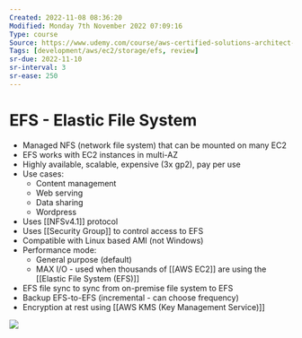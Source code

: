 ```yaml
---
Created: 2022-11-08 08:36:20
Modified: Monday 7th November 2022 07:09:16
Type: course
Source: https://www.udemy.com/course/aws-certified-solutions-architect-associate-saa-c01/?xref=E0Aed11STH4LPUQvCz0GJFABTmM=
Tags: [development/aws/ec2/storage/efs, review]
sr-due: 2022-11-10
sr-interval: 3
sr-ease: 250
---
```


# EFS - Elastic File System

- Managed NFS (network file system) that can be mounted on many EC2
- EFS works with EC2 instances in multi-AZ
- Highly available, scalable, expensive (3x gp2), pay per use
- Use cases:
    - Content management
    - Web serving
    - Data sharing
    - Wordpress
- Uses [[NFSv4.1]] protocol
- Uses [[Security Group]] to control access to EFS
- Compatible with Linux based AMI (not Windows)
- Performance mode:
    - General purpose (default)
    - MAX I/O  - used when thousands of [[AWS EC2]] are using the [[Elastic File System (EFS)]]
- EFS file sync to sync from on-premise file system to EFS
- Backup EFS-to-EFS (incremental - can choose frequency)
- Encryption at rest using [[AWS KMS (Key Management Service)]]

![](2019-12-30-07-45-31.png)